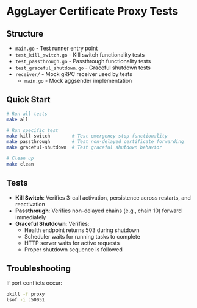 # AggLayer Certificate Proxy Tests

## Structure

- `main.go` - Test runner entry point
- `test_kill_switch.go` - Kill switch functionality tests
- `test_passthrough.go` - Passthrough functionality tests
- `test_graceful_shutdown.go` - Graceful shutdown tests
- `receiver/` - Mock gRPC receiver used by tests
  - `main.go` - Mock aggsender implementation

## Quick Start

```bash
# Run all tests
make all

# Run specific test
make kill-switch        # Test emergency stop functionality
make passthrough        # Test non-delayed certificate forwarding
make graceful-shutdown  # Test graceful shutdown behavior

# Clean up
make clean
```

## Tests

- **Kill Switch**: Verifies 3-call activation, persistence across restarts, and reactivation
- **Passthrough**: Verifies non-delayed chains (e.g., chain 10) forward immediately
- **Graceful Shutdown**: Verifies:
  - Health endpoint returns 503 during shutdown
  - Scheduler waits for running tasks to complete
  - HTTP server waits for active requests
  - Proper shutdown sequence is followed

## Troubleshooting

If port conflicts occur:
```bash
pkill -f proxy
lsof -i :50051
``` 